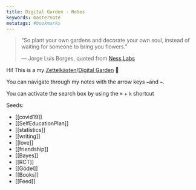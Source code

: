 ```yaml
---
title: Digital Garden - Notes
keywords: masternote
metatags: #bookmarks
---
```


> “So plant your own gardens and decorate your own soul, instead of waiting for someone to bring you flowers.”
>
> — Jorge Luis Borges, quoted from [Ness Labs](https://nesslabs.com/mind-garden)

Hi! This is a my [Zettelkästen](https://zettelkasten.de/introduction/)/[Digital Garden](https://github.com/MaggieAppleton/digital-gardeners) 🌱

You can navigate through my notes with the arrow keys `←`and `→`.

 You can activate the search box by using the `⌘` + `k` shortcut

Seeds:


- [[covid19]]
- [[SelfEducationPlan]]
- [[statistics]]
- [[writing]]
- [[love]]
- [[friendship]]
- [[Bayes]]
- [[RCT]]
- [[Gödel]]
- [[Books]]
- [[Feed]]
